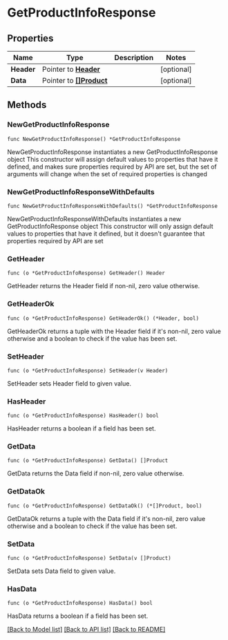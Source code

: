 # GetProductInfoResponse

## Properties

Name | Type | Description | Notes
------------ | ------------- | ------------- | -------------
**Header** | Pointer to [**Header**](Header.md) |  | [optional] 
**Data** | Pointer to [**[]Product**](Product.md) |  | [optional] 

## Methods

### NewGetProductInfoResponse

`func NewGetProductInfoResponse() *GetProductInfoResponse`

NewGetProductInfoResponse instantiates a new GetProductInfoResponse object
This constructor will assign default values to properties that have it defined,
and makes sure properties required by API are set, but the set of arguments
will change when the set of required properties is changed

### NewGetProductInfoResponseWithDefaults

`func NewGetProductInfoResponseWithDefaults() *GetProductInfoResponse`

NewGetProductInfoResponseWithDefaults instantiates a new GetProductInfoResponse object
This constructor will only assign default values to properties that have it defined,
but it doesn't guarantee that properties required by API are set

### GetHeader

`func (o *GetProductInfoResponse) GetHeader() Header`

GetHeader returns the Header field if non-nil, zero value otherwise.

### GetHeaderOk

`func (o *GetProductInfoResponse) GetHeaderOk() (*Header, bool)`

GetHeaderOk returns a tuple with the Header field if it's non-nil, zero value otherwise
and a boolean to check if the value has been set.

### SetHeader

`func (o *GetProductInfoResponse) SetHeader(v Header)`

SetHeader sets Header field to given value.

### HasHeader

`func (o *GetProductInfoResponse) HasHeader() bool`

HasHeader returns a boolean if a field has been set.

### GetData

`func (o *GetProductInfoResponse) GetData() []Product`

GetData returns the Data field if non-nil, zero value otherwise.

### GetDataOk

`func (o *GetProductInfoResponse) GetDataOk() (*[]Product, bool)`

GetDataOk returns a tuple with the Data field if it's non-nil, zero value otherwise
and a boolean to check if the value has been set.

### SetData

`func (o *GetProductInfoResponse) SetData(v []Product)`

SetData sets Data field to given value.

### HasData

`func (o *GetProductInfoResponse) HasData() bool`

HasData returns a boolean if a field has been set.


[[Back to Model list]](../README.md#documentation-for-models) [[Back to API list]](../README.md#documentation-for-api-endpoints) [[Back to README]](../README.md)


